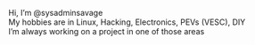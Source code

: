 Hi, I’m @sysadminsavage  
My hobbies are in Linux, Hacking, Electronics, PEVs (VESC), DIY  
I’m always working on a project in one of those areas

<!---
sysadminsavage/sysadminsavage is a ✨ special ✨ repository because its `README.md` (this file) appears on your GitHub profile.
You can click the Preview link to take a look at your changes.
--->
